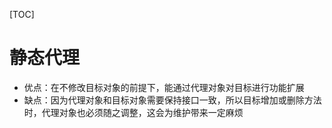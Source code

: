 [TOC]

# 静态代理
- 优点：在不修改目标对象的前提下，能通过代理对象对目标进行功能扩展
- 缺点：因为代理对象和目标对象需要保持接口一致，所以目标增加或删除方法时，代理对象也必须随之调整，这会为维护带来一定麻烦